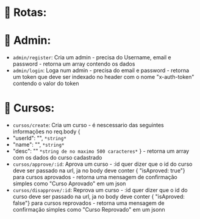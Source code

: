 # :hammer: Rotas:

# :hammer: Admin:
- `admin/register`: Cria um admin - precisa do Username, email e password - retorna um array contendo os dados
- `admin/login`: Loga num admin - precisa do email e password - retorna um token que deve ser indexado no header com o nome "x-auth-token" contendo o valor do token

# :hammer: Cursos:
- `cursos/create`: Cria um curso -  é nescessario das seguintes informações no req.body {
- "userId": "", `*string*`
- "name": "", `*string*`
- "desc": "" `*string de no maximo 500 caracteres*`
} - retorna um array com os dados do curso cadastrado
- `cursos/approve/:id`: Aprova um curso - :id quer dizer que o id do curso deve ser passado na url, ja no body deve conter {
    "isAproved: true"} para cursos aprovados - retorna uma mensagem de confirmação simples como "Curso Aprovado" em um json
- `cursos/disapprove/:id`: Reprova um curso - :id quer dizer que o id do curso deve ser passado na url, ja no body deve conter {
    "isAproved: false"} para cursos reprovados - retorna uma mensagem de confirmação simples como "Curso Reprovado" em um jsonn